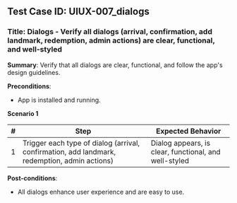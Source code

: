 ## Test Case ID: UIUX-007_dialogs
### Title: Dialogs - Verify all dialogs (arrival, confirmation, add landmark, redemption, admin actions) are clear, functional, and well-styled

**Summary**: Verify that all dialogs are clear, functional, and follow the app's design guidelines.

**Preconditions**: 
- App is installed and running.

**Scenario 1**

| # | Step                                      | Expected Behavior                                       |
|---|-------------------------------------------|--------------------------------------------------------|
| 1 | Trigger each type of dialog (arrival, confirmation, add landmark, redemption, admin actions) | Dialog appears, is clear, functional, and well-styled  |

**Post-conditions**:
- All dialogs enhance user experience and are easy to use.
